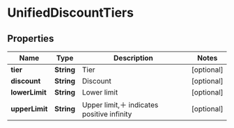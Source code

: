
# UnifiedDiscountTiers

## Properties

Name | Type | Description | Notes
------------ | ------------- | ------------- | -------------
**tier** | **String** | Tier |  [optional]
**discount** | **String** | Discount |  [optional]
**lowerLimit** | **String** | Lower limit |  [optional]
**upperLimit** | **String** | Upper limit,＋ indicates positive infinity |  [optional]

